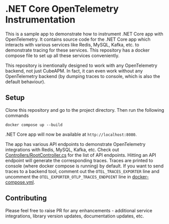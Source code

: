 # .NET Core OpenTelemetry Instrumentation

This is a sample app to demonstrate how to instrument .NET Core app with OpenTelemetry. It contains source code for the .NET Core app which interacts with various services like Redis, MySQL, Kafka, etc. to demonstrate tracing for these services. This repository has a docker compose file to set up all these services conveniently.

This repository is inentionally designed to work with any OpenTelemetry backend, not just CubeAPM. In fact, it can even work without any OpenTelemetry backend (by dumping traces to console, which is also the default behaviour).

## Setup

Clone this repository and go to the project directory. Then run the following commands

```
docker compose up --build
```

.NET Core app will now be available at `http://localhost:8080`.

The app has various API endpoints to demonstrate OpenTelemetry integrations with Redis, MySQL, Kafka, etc. Check out [Controllers/RootController.cs](Controllers/RootController.cs) for the list of API endpoints. Hitting an API endpoint will generate the corresponding traces. Traces are printed to console (where docker compose is running) by default. If you want to send traces to a backend tool, comment out the `OTEL_TRACES_EXPORTER` line and uncomment the `OTEL_EXPORTER_OTLP_TRACES_ENDPOINT` line in [docker-compose.yml](docker-compose.yml).

## Contributing

Please feel free to raise PR for any enhancements - additional service integrations, library version updates, documentation updates, etc.
